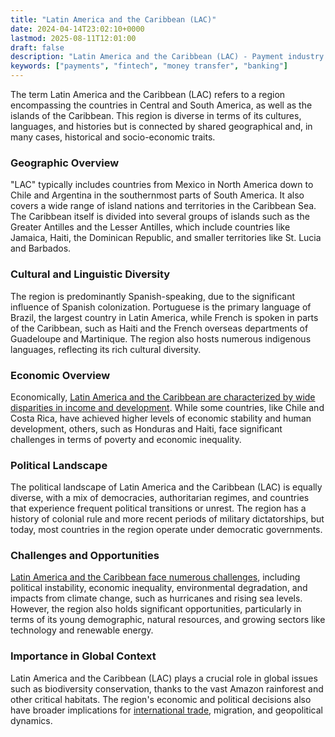 ```yaml
---
title: "Latin America and the Caribbean (LAC)"
date: 2024-04-14T23:02:10+0000
lastmod: 2025-08-11T12:01:00
draft: false
description: "Latin America and the Caribbean (LAC) - Payment industry knowledge and insights"
keywords: ["payments", "fintech", "money transfer", "banking"]
---
```


The term Latin America and the Caribbean (LAC) refers to a region encompassing the countries in Central and South America, as well as the islands of the Caribbean. This region is diverse in terms of its cultures, languages, and histories but is connected by shared geographical and, in many cases, historical and socio-economic traits.

### Geographic Overview

"LAC" typically includes countries from Mexico in North America down to Chile and Argentina in the southernmost parts of South America. It also covers a wide range of island nations and territories in the Caribbean Sea. The Caribbean itself is divided into several groups of islands such as the Greater Antilles and the Lesser Antilles, which include countries like Jamaica, Haiti, the Dominican Republic, and smaller territories like St. Lucia and Barbados.

### Cultural and Linguistic Diversity

The region is predominantly Spanish-speaking, due to the significant influence of Spanish colonization. Portuguese is the primary language of Brazil, the largest country in Latin America, while French is spoken in parts of the Caribbean, such as Haiti and the French overseas departments of Guadeloupe and Martinique. The region also hosts numerous indigenous languages, reflecting its rich cultural diversity.

### Economic Overview

Economically, [Latin America and the Caribbean are characterized by wide disparities in income and development](https://faisalkhan.com/knowledge-center/essays/caribbean-sanctioned-countries/). While some countries, like Chile and Costa Rica, have achieved higher levels of economic stability and human development, others, such as Honduras and Haiti, face significant challenges in terms of poverty and economic inequality.

### Political Landscape

The political landscape of Latin America and the Caribbean (LAC) is equally diverse, with a mix of democracies, authoritarian regimes, and countries that experience frequent political transitions or unrest. The region has a history of colonial rule and more recent periods of military dictatorships, but today, most countries in the region operate under democratic governments.

### Challenges and Opportunities

[Latin America and the Caribbean face numerous challenges](https://faisalkhanllc.xyz/resources/payments-wiki/s/sanctions-screening/), including political instability, economic inequality, environmental degradation, and impacts from climate change, such as hurricanes and rising sea levels. However, the region also holds significant opportunities, particularly in terms of its young demographic, natural resources, and growing sectors like technology and renewable energy.

### Importance in Global Context

Latin America and the Caribbean (LAC) plays a crucial role in global issues such as biodiversity conservation, thanks to the vast Amazon rainforest and other critical habitats. The region's economic and political decisions also have broader implications for [international trade](https://faisalkhanllc.xyz/resources/payments-wiki/i/international-trade/), migration, and geopolitical dynamics.